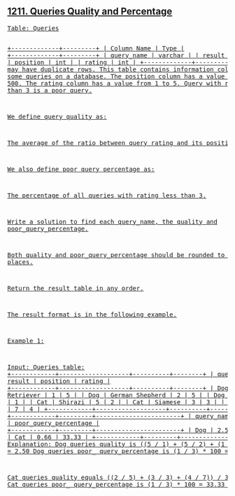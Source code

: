 <h2><a href="https://leetcode.com/problems/queries-quality-and-percentage/">1211. Queries Quality and Percentage
</h2>
<pre>
Table: Queries

+-------------+---------+
| Column Name | Type    |
+-------------+---------+
| query_name  | varchar |
| result      | varchar |
| position    | int     |
| rating      | int     |
+-------------+---------+
This table may have duplicate rows.
This table contains information collected from some queries on a database.
The position column has a value from 1 to 500.
The rating column has a value from 1 to 5. Query with rating less than 3 is a poor query.
 

We define query quality as:

The average of the ratio between query rating and its position.

We also define poor query percentage as:

The percentage of all queries with rating less than 3.

Write a solution to find each query_name, the quality and poor_query_percentage.

Both quality and poor_query_percentage should be rounded to 2 decimal places.

Return the result table in any order.

The result format is in the following example.

 

Example 1:

Input: 
Queries table:
+------------+-------------------+----------+--------+
| query_name | result            | position | rating |
+------------+-------------------+----------+--------+
| Dog        | Golden Retriever  | 1        | 5      |
| Dog        | German Shepherd   | 2        | 5      |
| Dog        | Mule              | 200      | 1      |
| Cat        | Shirazi           | 5        | 2      |
| Cat        | Siamese           | 3        | 3      |
| Cat        | Sphynx            | 7        | 4      |
+------------+-------------------+----------+--------+
Output: 
+------------+---------+-----------------------+
| query_name | quality | poor_query_percentage |
+------------+---------+-----------------------+
| Dog        | 2.50    | 33.33                 |
| Cat        | 0.66    | 33.33                 |
+------------+---------+-----------------------+
Explanation: 
Dog queries quality is ((5 / 1) + (5 / 2) + (1 / 200)) / 3 = 2.50
Dog queries poor_ query_percentage is (1 / 3) * 100 = 33.33

Cat queries quality equals ((2 / 5) + (3 / 3) + (4 / 7)) / 3 = 0.66
Cat queries poor_ query_percentage is (1 / 3) * 100 = 33.33
</pre>

